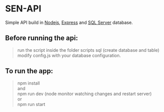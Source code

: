 # SEN-API 
Simple API build in [Nodejs](https://nodejs.org/), [Express](https://expressjs.com/) and [SQL Server](https://www.npmjs.com/package/mssql) database.

## Before running the api:
> run the script inside the folder scripts sql (create database and table)  
> modify config.js with your database configuration.

## To run the app:
> npm install  
> and  
> npm run dev (node monitor watching changes and restart server)  
> or  
> npm run start
